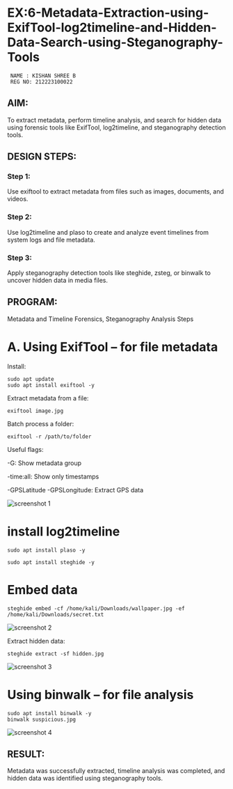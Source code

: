 # EX:6-Metadata-Extraction-using-ExifTool-log2timeline-and-Hidden-Data-Search-using-Steganography-Tools
```
 NAME : KISHAN SHREE B
 REG NO: 212223100022
```
## AIM:
To extract metadata, perform timeline analysis, and search for hidden data using forensic tools like ExifTool, log2timeline, and steganography detection tools.

## DESIGN STEPS:
### Step 1:
Use exiftool to extract metadata from files such as images, documents, and videos.

### Step 2:
Use log2timeline and plaso to create and analyze event timelines from system logs and file metadata.

### Step 3:
Apply steganography detection tools like steghide, zsteg, or binwalk to uncover hidden data in media files.

## PROGRAM:
Metadata and Timeline Forensics, Steganography Analysis Steps
# A. Using ExifTool – for file metadata

 Install:
```
sudo apt update
sudo apt install exiftool -y
```
 Extract metadata from a file:
```
exiftool image.jpg
```
 Batch process a folder:
```
exiftool -r /path/to/folder
```
Useful flags:

-G: Show metadata group

-time:all: Show only timestamps

-GPSLatitude -GPSLongitude: Extract GPS data

![screenshot 1](https://github.com/user-attachments/assets/4f57f5b7-ac2b-45aa-9ceb-a122dc815f74)

# install log2timeline
```
sudo apt install plaso -y
```
```
sudo apt install steghide -y
```
# Embed data
```
steghide embed -cf /home/kali/Downloads/wallpaper.jpg -ef /home/kali/Downloads/secret.txt
```
![screenshot 2](https://github.com/user-attachments/assets/50b65e90-c8eb-44d9-9020-0934f1199fa6)


Extract hidden data:
```
steghide extract -sf hidden.jpg
```
![screenshot 3](https://github.com/user-attachments/assets/336fe9c0-7971-4bad-8a86-262408070d09)

# Using binwalk – for file analysis

```
sudo apt install binwalk -y
binwalk suspicious.jpg
```
![screenshot 4](https://github.com/user-attachments/assets/ec0dd452-d6ab-44af-82c1-27e4a5a88403)


## RESULT:
Metadata was successfully extracted, timeline analysis was completed, and hidden data was identified using steganography tools.

